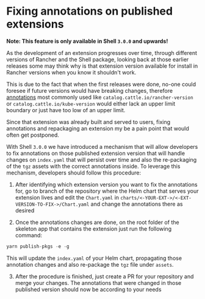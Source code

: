 # Fixing annotations on published extensions

**Note: This feature is only available in Shell `3.0.0` and upwards!**

As the development of an extension progresses over time, through different versions of Rancher and the Shell package, looking back at those earlier releases some may think why is that extension version available for install in Rancher versions when you know it shouldn't work.

This is due to the fact that when the first releases were done, no-one could foresee if future versions would have breaking changes, therefore [annotations](../extensions-configuration#configurable-annotations) most commonly used like `catalog.cattle.io/rancher-version` or `catalog.cattle.io/kube-version` would either lack an upper limit boundary or just have too low of an upper limit.

Since that extension was already built and served to users, fixing annotations and repackaging an extension my be a pain point that would often get postponed.

With Shell `3.0.0` we have introduced a mechanism that will allow developers to fix annotations on those published extension version that will handle changes on `index.yaml` that will persist over time and also the re-packaging of the `tgz` assets with the correct annotations inside. To leverage this mechanism, developers should follow this procedure:

1) After identifying which extension version you want to fix the annotations for, go to branch of the repository where the Helm chart that serves your extension lives and edit the `Chart.yaml` in `charts/<-YOUR-EXT->/<-EXT-VERSION-TO-FIX->/Chart.yaml` and change the annotations there as desired

2) Once the annotations changes are done, on the root folder of the skeleton app that contains the extension just run the following command:
```js
yarn publish-pkgs -e -g
```

This will update the `index.yaml` of your Helm chart, propagating those annotation changes and also re-package the `tgz` file under `assets`.

3) After the procedure is finished, just create a PR for your repository and merge your changes. The annotations that were changed in those published version should now be according to your needs
